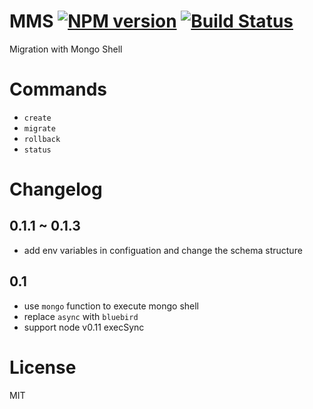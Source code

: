 MMS [![NPM version][npm-image]][npm-url] [![Build Status][travis-image]][travis-url]
===
Migration with Mongo Shell

# Commands
* `create`
* `migrate`
* `rollback`
* `status`

# Changelog

## 0.1.1 ~ 0.1.3
- add env variables in configuation and change the schema structure

## 0.1
- use `mongo` function to execute mongo shell
- replace `async` with `bluebird`
- support node v0.11 execSync

# License
MIT

[npm-url]: https://npmjs.org/package/mms
[npm-image]: http://img.shields.io/npm/v/mms.svg

[travis-url]: https://travis-ci.org/sailxjx/mms
[travis-image]: http://img.shields.io/travis/sailxjx/mms.svg
